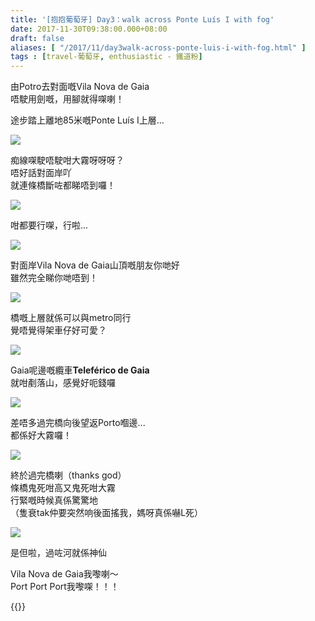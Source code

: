 ```yaml
---
title: '[抱抱葡萄牙] Day3：walk across Ponte Luís I with fog'
date: 2017-11-30T09:38:00.000+08:00
draft: false
aliases: [ "/2017/11/day3walk-across-ponte-luis-i-with-fog.html" ]
tags : [travel-葡萄牙, enthusiastic - 鐵道粉]
---
```


由Potro去對面嘅Vila Nova de Gaia  
唔駛用劍嘅，用腳就得㗎喇！  
  
途步踏上離地85米嘅Ponte Luís I上層...  

![](/images/portugal3b1.jpg)

痴線㗎駛唔駛咁大霧呀呀呀？  
唔好話對面岸吖  
就連條橋斷咗都睇唔到囉！  

![](/images/portugal3b2.jpg)

咁都要行㗎，行啦...  

![](/images/portugal3b3.jpg)

對面岸Vila Nova de Gaia山頂嘅朋友你哋好  
雖然完全睇你哋唔到！  

![](/images/portugal3b.jpg)

橋嘅上層就係可以與metro同行  
覺唔覺得架車仔好可愛？  

![](/images/portugal3b4.jpg)

Gaia呢邊嘅纜車**Teleférico de Gaia**  
就咁剷落山，感覺好呃錢囉  

![](/images/portugal3b5.jpg)

差唔多過完橋向後望返Porto嗰邊...  
都係好大霧囉！  

![](/images/portugal3b6.jpg)

終於過完橋喇（thanks god）  
條橋鬼死咁高又鬼死咁大霧  
行緊嘅時候真係驚驚地  
（隻衰tak仲要突然响後面搖我，媽呀真係嚇L死）  

![](/images/portugal3b7.jpg)

是但啦，過咗河就係神仙  
  
Vila Nova de Gaia我嚟喇～  
Port Port Port我嚟㗎！！！  
  
  

{{<portugal>}}  
